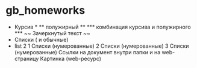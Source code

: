 # gb_homeworks

* Курсив *
** полужирный **
*** комбинация курсива и полужирного ***
~~ Зачеркнутый текст ~~
* Списки ( и обычные)
* list 2
1 Списки (нумерованные)
2 Списки (нумерованные)
3 Списки (нумерованные)
Ссылки на документ внутри папки и на web-страницу
Картинка (web-ресурс)
